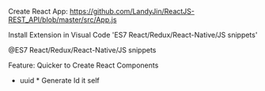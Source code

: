 Create React App: 
https://github.com/LandyJin/ReactJS-REST_API/blob/master/src/App.js


Install Extension in Visual Code 'ES7 React/Redux/React-Native/JS snippets'

@ES7 React/Redux/React-Native/JS snippets

Feature: Quicker to Create React Components


* uuid * 
Generate Id it self